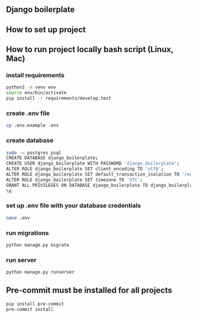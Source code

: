 ## Django boilerplate

## How to set up project

## How to run project locally bash script (Linux, Mac)

### install requirements

```bash
python3 -m venv env
source env/bin/activate
pip install -r requirements/develop.text
```

### create .env file

```bash
cp .env.example .env
```

### create database

```bash
sudo -u postgres psql
CREATE DATABASE django_boilerplate;
CREATE USER django_boilerplate WITH PASSWORD 'django_boilerplate';
ALTER ROLE django_boilerplate SET client_encoding TO 'utf8';
ALTER ROLE django_boilerplate SET default_transaction_isolation TO 'read committed';
ALTER ROLE django_boilerplate SET timezone TO 'UTC';
GRANT ALL PRIVILEGES ON DATABASE django_boilerplate TO django_boilerplate;
\q
```

### set up .env file with your database credentials

```bash
nano .env
```

### run migrations

```bash
python manage.py migrate
```

### run server

```bash
python manage.py runserver
```

## Pre-commit  must be installed for all projects

```bash
pip install pre-commit
pre-commit install
```
